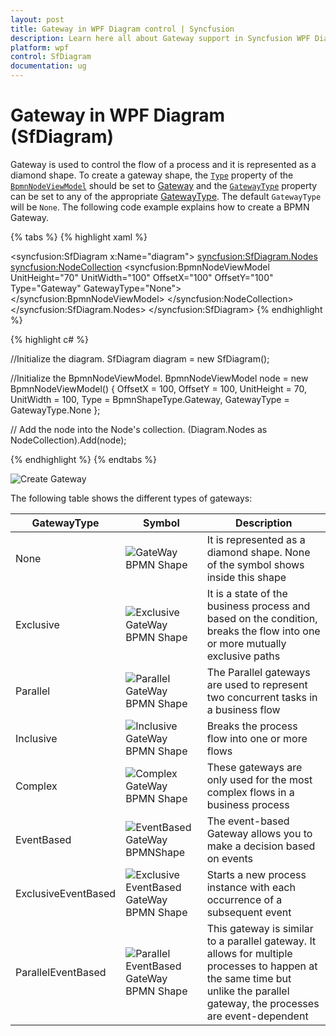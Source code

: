 ```yaml
---
layout: post
title: Gateway in WPF Diagram control | Syncfusion
description: Learn here all about Gateway support in Syncfusion WPF Diagram (SfDiagram) control, its elements and more.
platform: wpf
control: SfDiagram
documentation: ug
---
```


# Gateway in WPF Diagram (SfDiagram)

Gateway is used to control the flow of a process and it is represented as a diamond shape. To create a gateway shape, the [`Type`](https://help.syncfusion.com/cr/wpf/Syncfusion.UI.Xaml.Diagram.BpmnNodeViewModel.html#Syncfusion_UI_Xaml_Diagram_BpmnNodeViewModel_Type) property of the [`BpmnNodeViewModel`](https://help.syncfusion.com/cr/wpf/Syncfusion.UI.Xaml.Diagram.BpmnNodeViewModel.html) should be set to [Gateway](https://help.syncfusion.com/cr/wpf/Syncfusion.UI.Xaml.Diagram.Controls.BpmnShapeType.html#fields#GateWay) and the [`GatewayType`](https://help.syncfusion.com/cr/wpf/Syncfusion.UI.Xaml.Diagram.BpmnNodeViewModel.html#Syncfusion_UI_Xaml_Diagram_BpmnNodeViewModel_GatewayType) property can be set to any of the appropriate [GatewayType](https://help.syncfusion.com/cr/wpf/Syncfusion.UI.Xaml.Diagram.Controls.GatewayType.html). The default `GatewayType` will be `None`. The following code example explains how to create a BPMN Gateway.

{% tabs %}
{% highlight xaml %}
<!--Initialize the SfDiagram-->
<syncfusion:SfDiagram x:Name="diagram">
    <!--Initialize the Node-->
    <syncfusion:SfDiagram.Nodes>
        <!--Initialize the Node Collection-->
        <syncfusion:NodeCollection>
            <!--Initialize the BpmnNodeViewModel-->
            <syncfusion:BpmnNodeViewModel UnitHeight="70" UnitWidth="100" OffsetX="100" OffsetY="100" Type="Gateway" GatewayType="None"> 
            </syncfusion:BpmnNodeViewModel>
        </syncfusion:NodeCollection>
    </syncfusion:SfDiagram.Nodes>
</syncfusion:SfDiagram>
{% endhighlight %}

{% highlight c# %}

//Initialize the diagram.
SfDiagram diagram = new SfDiagram();

//Initialize the BpmnNodeViewModel.
BpmnNodeViewModel node = new BpmnNodeViewModel()
{
  OffsetX = 100,
  OffsetY = 100,
  UnitHeight = 70,
  UnitWidth = 100,
  Type = BpmnShapeType.Gateway,
  GatewayType = GatewayType.None
};

// Add the node into the Node's collection.
(Diagram.Nodes as NodeCollection).Add(node);

{% endhighlight %}
{%  endtabs %}

![Create Gateway](BPMN-Shapes-Images/bpmn-gataway-none.png)


The following table shows the different types of gateways:

| GatewayType | Symbol |Description|
| -------- | -------- | -------- |
| None | ![GateWay BPMN Shape](BPMN-Shapes-Images/bpmn-gataway-none.png) |It is represented as a diamond shape. None of the symbol shows inside this shape|
| Exclusive | ![Exclusive GateWay BPMN Shape](BPMN-Shapes-Images/Exclusive.png) |It is a state of the business process and based on the condition, breaks the flow into one or more mutually exclusive paths|
| Parallel | ![Parallel GateWay BPMN Shape](BPMN-Shapes-Images/Parallel.png) |The Parallel gateways are used to represent two concurrent tasks in a business flow|
| Inclusive | ![Inclusive GateWay BPMN Shape](BPMN-Shapes-Images/Inclusive.png) |Breaks the process flow into one or more flows|
| Complex | ![Complex GateWay BPMN Shape](BPMN-Shapes-Images/Complex.png) |These gateways are only used for the most complex flows in a business process|
| EventBased | ![EventBased GateWay BPMNShape](BPMN-Shapes-Images/EventBased.png) |The event-based Gateway allows you to make a decision based on events|
| ExclusiveEventBased | ![Exclusive EventBased GateWay BPMN Shape](BPMN-Shapes-Images/EEBased.png) |Starts a new process instance with each occurrence of a subsequent event|
| ParallelEventBased | ![Parallel EventBased GateWay BPMN Shape](BPMN-Shapes-Images/PEBased.png) |This gateway is similar to a parallel gateway. It allows for multiple processes to happen at the same time but unlike the parallel gateway, the processes are event-dependent|
